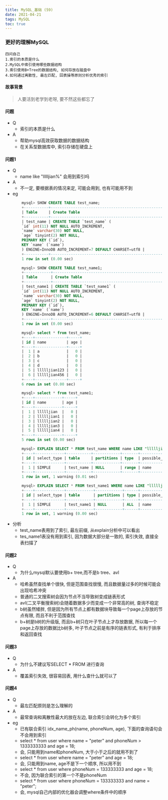 ```yaml
---
title: MySQL_基础 (59)
date: 2021-04-21
tags: MySQL
toc: true
---
```


### 更好的理解MySQL
    四问自己
    1.索引的本质是什么
    2.MySQL中索引使用哪些数据结构
    3.索引使用B+Tree的数据结构, 如何存放在磁盘中
    4.如何通过离散性, 最左匹配, 回表操等原则分析优秀的索引

<!-- more -->

#### 故事背景
> 人要活到老学到老呀, 要不然这些都忘了

#### 问题
- Q
    * 索引的本质是什么
- A
    * 帮助mysql高效获取数据的数据结构
    * 在关系型数据库中, 索引存储在硬盘上

#### 问题1
- Q
    * name like "llllljian%" 会用到索引吗
- A
    * 不一定, 要根据表的情况来定, 可能会用到,  也有可能用不到
- eg
    ```sql
        mysql> SHOW CREATE TABLE test_name;
        +-----------+----------------------------------------------------------------------------------------------------------------------------------------------------------------------------------------------------------------------------------+
        | Table     | Create Table                                                                                                                                                                                                                     |
        +-----------+----------------------------------------------------------------------------------------------------------------------------------------------------------------------------------------------------------------------------------+
        | test_name | CREATE TABLE `test_name` (
        `id` int(11) NOT NULL AUTO_INCREMENT,
        `name` varchar(30) NOT NULL,
        `age` tinyint(2) NOT NULL,
        PRIMARY KEY (`id`),
        KEY `name` (`name`)
        ) ENGINE=InnoDB AUTO_INCREMENT=7 DEFAULT CHARSET=utf8 |
        +-----------+----------------------------------------------------------------------------------------------------------------------------------------------------------------------------------------------------------------------------------+
        1 row in set (0.00 sec)

        mysql> SHOW CREATE TABLE test_name1;
        +------------+-----------------------------------------------------------------------------------------------------------------------------------------------------------------------------------------------------------------------------------+
        | Table      | Create Table                                                                                                                                                                                                                      |
        +------------+-----------------------------------------------------------------------------------------------------------------------------------------------------------------------------------------------------------------------------------+
        | test_name1 | CREATE TABLE `test_name1` (
        `id` int(11) NOT NULL AUTO_INCREMENT,
        `name` varchar(30) NOT NULL,
        `age` tinyint(2) NOT NULL,
        PRIMARY KEY (`id`),
        KEY `name` (`name`)
        ) ENGINE=InnoDB AUTO_INCREMENT=6 DEFAULT CHARSET=utf8 |
        +------------+-----------------------------------------------------------------------------------------------------------------------------------------------------------------------------------------------------------------------------------+
        1 row in set (0.00 sec)

        mysql> select * from test_name;
        +----+--------------+-----+
        | id | name         | age |
        +----+--------------+-----+
        |  1 | a            |   0 |
        |  2 | b            |   0 |
        |  3 | c            |   0 |
        |  4 | d            |   0 |
        |  5 | llllljian123 |   0 |
        |  6 | llllljian456 |   0 |
        +----+--------------+-----+
        6 rows in set (0.00 sec)

        mysql> select * from test_name1;
        +----+------------+-----+
        | id | name       | age |
        +----+------------+-----+
        |  1 | llllljian  |   0 |
        |  2 | llllljian1 |   0 |
        |  3 | llllljian2 |   0 |
        |  4 | llllljian3 |   0 |
        |  5 | llllljian4 |   0 |
        +----+------------+-----+
        5 rows in set (0.00 sec)

        mysql> EXPLAIN SELECT * FROM test_name WHERE name LIKE "llllljian%";
        +----+-------------+-----------+------------+-------+---------------+------+---------+------+------+----------+-----------------------+
        | id | select_type | table     | partitions | type  | possible_keys | key  | key_len | ref  | rows | filtered | Extra                 |
        +----+-------------+-----------+------------+-------+---------------+------+---------+------+------+----------+-----------------------+
        |  1 | SIMPLE      | test_name | NULL       | range | name          | name | 92      | NULL |    2 |   100.00 | Using index condition |
        +----+-------------+-----------+------------+-------+---------------+------+---------+------+------+----------+-----------------------+
        1 row in set, 1 warning (0.01 sec)

        mysql> EXPLAIN SELECT * FROM test_name1 WHERE name LIKE "llllljian%";
        +----+-------------+------------+------------+------+---------------+------+---------+------+------+----------+-------------+
        | id | select_type | table      | partitions | type | possible_keys | key  | key_len | ref  | rows | filtered | Extra       |
        +----+-------------+------------+------------+------+---------------+------+---------+------+------+----------+-------------+
        |  1 | SIMPLE      | test_name1 | NULL       | ALL  | name          | NULL | NULL    | NULL |    5 |   100.00 | Using where |
        +----+-------------+------------+------------+------+---------------+------+---------+------+------+----------+-------------+
        1 row in set, 1 warning (0.00 sec)
    ```
- 分析
    * test_name表用到了索引, 最左前缀, 从explain分析中可以看出
    * tes_name1表没有用到索引, 因为数据大部分是一致的, 索引失效, 直接全表扫描了

#### 问题2
- Q
    * 为什么mysql默认要使用b+ tree,而不是b tree、avl
- A
    * 哈希虽然查找单个很快, 但是范围查找很慢, 而且数据量过多的时候可能会出现哈希冲突
    * 普通的二叉搜索树会因为节点不当导致树变成链表形式
    * avl(二叉平衡搜索树)会随着数据多少而变成一个非常高的树, 查询不稳定
    * b树虽然矮胖, 但是因为所有节点上都有数据块导致每一个page上存放的节点有限, 而且不利于范围查找
    * b+树是b树的升级版, 而且b+树只在叶子节点上才存放数据, 所以每一个page上存放的数据比b树多, 叶子节点之前是有序的链表形式, 有利于排序和返回查找

#### 问题3
- Q
    * 为什么不建议写SELECT * FROM 进行查询
- A
    * 覆盖索引失效, 很容易回表, 用什么查什么就可以了

#### 问题4
- Q
    * 最左匹配原则是怎么理解的
- A
    * 最常查询和离散性最大的放在左边, 联合索引会转化为多个索引
- eg
    * 已有联合索引 idx_name_ph(name, phoneNum, age), 下面的查询语句会不会用到索引
    * select * from user where name = "peter" and phoneNum > 1333333333 and age = 18;
    * 会, 只能用到name和phoneNum, 大于小于之后的就用不到了
    * select * from user where name = "peter" and age = 18;
    * 会, 只能用到name, age不是下一个顺序, 所以用不到
    * select * from user where phoneNum = 133333333 and age = 18;
    * 不会, 因为联合索引的第一个不是phoneNum
    * select * from user where phoneNum = 133333333 and name = "peter";
    * 会, mysql自己内部的优化器会调整where条件中的顺序

